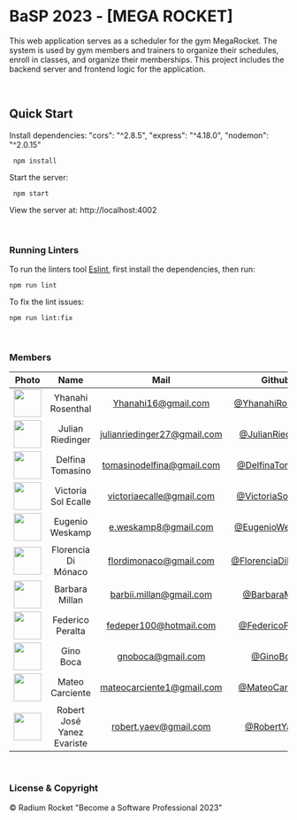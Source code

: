 # BaSP 2023 - [MEGA ROCKET]

This web application serves as a scheduler for the gym MegaRocket. The system is used by gym members and trainers to organize their schedules, enroll in classes, and organize their memberships.
This project includes the backend server and frontend logic for the application.

<br>

## Quick Start

Install dependencies:
"cors": "^2.8.5",
"express": "^4.18.0",
"nodemon": "^2.0.15"

```console
 npm install
```

Start the server:

```console
 npm start
```

View the server at: http://localhost:4002

<br>

### Running Linters

To run the linters tool [Eslint](https://eslint.org/), first install the dependencies, then run:

```console
npm run lint
```

To fix the lint issues:

```console
npm run lint:fix
```

<br>

### Members

|Photo | Name | Mail | Github
| :-----: | :-----: | :-----: | :-----: |
<img src="https://avatars.githubusercontent.com/u/127541829?v=4" height="50" width="50">| Yhanahi Rosenthal | Yhanahi16@gmail.com | [@YhanahiRosenthal](https://github.com/YhanahiRosenthal)
<img src="https://avatars.githubusercontent.com/u/90704238?v=4" height="50" width="50">| Julian Riedinger | julianriedinger27@gmail.com | [@JulianRiedinger](https://github.com/JulianRiedinger7)
<img src="https://avatars.githubusercontent.com/u/93209765?s=96&v=4" height="50" width="50">| Delfina Tomasino | tomasinodelfina@gmail.com | [@DelfinaTomasino](https://github.com/DelfiLT)
<img src="https://avatars.githubusercontent.com/u/90772977?v=4" height="50" width="50">| Victoria Sol Ecalle | victoriaecalle@gmail.com | [@VictoriaSolEcalle](https://github.com/victoriassol )
<img src="https://avatars.githubusercontent.com/u/127503338?v=4" height="50" width="50">| Eugenio Weskamp | e.weskamp8@gmail.com | [@EugenioWeskamp](https://github.com//ukiweskamp )
<img src="https://avatars.githubusercontent.com/u/123522303?s=400&u=406bbd3089f851839dc915e9cc0b938611f7ab7d&v=4" height="50" width="50">| Florencia Di Mónaco | flordimonaco@gmail.com| [@FlorenciaDiMónaco](https://github.com/flordimonaco )
<img src="https://avatars.githubusercontent.com/u/127547287?s=400&u=4aba18dac2ad9f22010e4444166fcb00e0b21a5f&v=4" height="50" width="50">| Barbara Millan | barbii.millan@gmail.com | [@BarbaraMillan](https://github.com/Barbimillan )
<img src="https://avatars.githubusercontent.com/u/127455493?v=4" height="50" width="50">| Federico Peralta | fedeper100@hotmail.com | [@FedericoPeralta](https://github.com//Federico-Peralta )
<img src="https://avatars.githubusercontent.com/u/93749172?v=4" height="50" width="50">| Gino Boca | gnoboca@gmail.com | [@GinoBoca](https://github.com/Ginoboca1 )
<img src="https://avatars.githubusercontent.com/u/127460882?v=4" height="50" width="50">| Mateo Carciente | mateocarciente1@gmail.com| [@MateoCarciente](https://github.com/victoriassol )
<img src="https://avatars.githubusercontent.com/u/110502493?v=4" height="50" width="50">| Robert José Yanez Evariste | robert.yaev@gmail.com | [@RobertYanez](https://github.com/ryaev )


<br>

### License & Copyright

© Radium Rocket "Become a Software Professional 2023"
